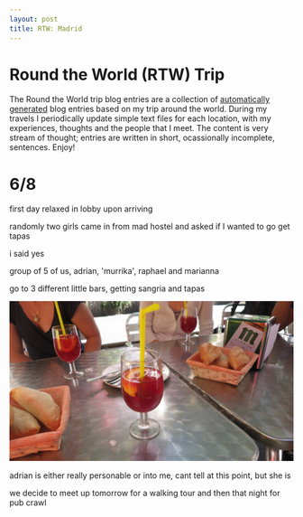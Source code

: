 ```yaml
---
layout: post
title: RTW: Madrid
---
```


# Round the World (RTW) Trip
The Round the World trip blog entries are a collection of 
[automatically generated](github.com/magus/shell-scripts/blob/master/create-blog-markdown.zsh) 
blog entries based on my trip around the world. During my travels I periodically
update simple text files for each location, with my experiences, thoughts and the
people that I meet. The content is very stream of thought; entries are written in
short, ocassionally incomplete, sentences. Enjoy!

# 6/8
first day relaxed in lobby upon arriving

randomly two girls came in from mad hostel and asked if I wanted to go get tapas

i said yes

group of 5 of us, adrian, 'murrika', raphael and marianna

go to 3 different little bars, getting sangria and tapas

<img src='/images/posts/2012-6-8-madrid.markdown/2012-06-08 11.31.57.jpg' alt='Journal Image' class='noclip' />

adrian is either really personable or into me, cant tell at this point, but she is

we decide to meet up tomorrow for a walking tour and then that night for pub crawl
